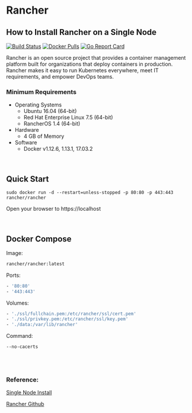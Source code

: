 # Rancher
## How to Install Rancher on a Single Node

[![Build Status](https://drone-publish.rancher.io/api/badges/rancher/rancher/status.svg?branch=master)](https://drone-publish.rancher.io/rancher/rancher)
[![Docker Pulls](https://img.shields.io/docker/pulls/rancher/rancher.svg)](https://store.docker.com/community/images/rancher/rancher)
[![Go Report Card](https://goreportcard.com/badge/github.com/rancher/rancher)](https://goreportcard.com/report/github.com/rancher/rancher)

Rancher is an open source project that provides a container management platform built for organizations that deploy containers in production. Rancher makes it easy to run Kubernetes everywhere, meet IT requirements, and empower DevOps teams.


### Minimum Requirements

* Operating Systems
  * Ubuntu 16.04 (64-bit)
  * Red Hat Enterprise Linux 7.5 (64-bit)
  * RancherOS 1.4 (64-bit)
* Hardware
  * 4 GB of Memory
* Software
  * Docker v1.12.6, 1.13.1, 17.03.2

<br/>

## Quick Start

    sudo docker run -d --restart=unless-stopped -p 80:80 -p 443:443 rancher/rancher

Open your browser to https://localhost

<br/>

## Docker Compose

Image:
```bash
rancher/rancher:latest
```
Ports:
```bash
- '80:80'
- '443:443'
```
Volumes:
```bash
- './ssl/fullchain.pem:/etc/rancher/ssl/cert.pem'
- './ssl/privkey.pem:/etc/rancher/ssl/key.pem'
- './data:/var/lib/rancher'
```
Command:
```bash
--no-cacerts
```




<br/><br/>

### Reference:

[Single Node Install](https://rancher.com/docs/rancher/v2.x/en/installation/single-node/)

[Rancher Github](https://github.com/rancher/rancher/blob/master/README.md)
